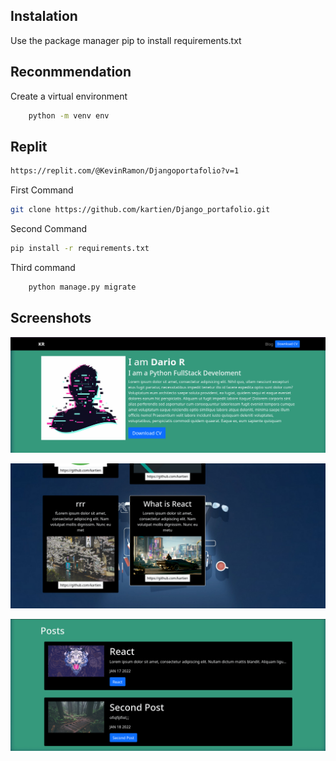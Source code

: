 ## Instalation 
Use the package manager pip to install requirements.txt

## Reconmmendation 

Create a virtual environment

```bash
    python -m venv env
```

## Replit 

```bash
https://replit.com/@KevinRamon/Djangoportafolio?v=1
```

First Command 
```bash
git clone https://github.com/kartien/Django_portafolio.git
```

Second Command
```bash 
pip install -r requirements.txt
```
Third command 
```bash
    python manage.py migrate
```

## Screenshots
![Image](/docs/cap1.png)

![Image](/docs/cap2.png)

![Image](/docs/cap3.png)

